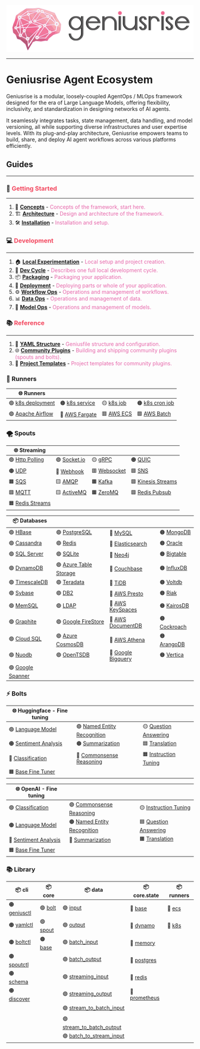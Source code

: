 ![banner](./assets/logo_with_text.png)

---

# Geniusrise Agent Ecosystem

Geniusrise is a modular, loosely-coupled AgentOps / MLOps framework designed for the era of Large Language Models, offering flexibility, inclusivity, and standardization in designing networks of AI agents.

It seamlessly integrates tasks, state management, data handling, and model versioning, all while supporting diverse infrastructures and user expertise levels. With its plug-and-play architecture, Geniusrise empowers teams to build, share, and deploy AI agent workflows across various platforms efficiently.

## Guides

---

### 🚀 <span style="color:#f34960">Getting Started</span>

---

1. 📘 [**Concepts**](guides/concepts.md) - <span style="color:#e667aa">Concepts of the framework, start here.</span>
2. 🏗️ [**Architecture**](guides/architecture.md) - <span style="color:#e667aa">Design and architecture of the framework.</span>
3. 🛠️ [**Installation**](guides/installation.md) - <span style="color:#e667aa">Installation and setup.</span>

### 💻 <span style="color:#f34960">Development</span>

---

1. 🏠 [**Local Experimentation**](guides/local.md) - <span style="color:#e667aa">Local setup and project creation.</span>
2. 🔄 [**Dev Cycle**](guides/dev_cycle.md) - <span style="color:#e667aa">Describes one full local development cycle.</span>
3. 📦 [**Packaging**](guides/index.md) - <span style="color:#e667aa">Packaging your application.</span>
4. 🚀 [**Deployment**](guides/index.md) - <span style="color:#e667aa">Deploying parts or whole of your application.</span>
5. ⚙️ [**Workflow Ops**](guides/index.md) - <span style="color:#e667aa">Operations and management of workflows.</span>
6. 📊 [**Data Ops**](guides/index.md) - <span style="color:#e667aa">Operations and management of data.</span>
7. 🤖 [**Model Ops**](guides/index.md) - <span style="color:#e667aa">Operations and management of models.</span>

### 📚 <span style="color:#f34960">Reference</span>

---

1. 📄 [**YAML Structure**](guides/index.md) - <span style="color:#e667aa">Geniusfile structure and configuration.</span>
2. 🌐 [**Community Plugins**](guides/plugins.md) - <span style="color:#e667aa">Building and shipping community plugins (spouts and bolts).</span>
3. 🎨 [**Project Templates**](guides/index.md) - <span style="color:#e667aa">Project templates for community plugins.</span>

### 🏃 Runners

| 🌐 **Runners**                       |                                  |                              |                                   |
| ----------------------------------- | -------------------------------- | ---------------------------- | --------------------------------- |
| 🟢 [k8s deployment](guides/index.md) | 🟤 [k8s service](guides/index.md) | 🟡 [k8s job](guides/index.md) | 🟠 [k8s cron job](guides/index.md) |
| 🟣 [Apache Airflow](guides/index.md) | 🔵 [AWS Fargate](guides/index.md) | 🟥 [AWS ECS](guides/index.md) | 🟩 [AWS Batch](guides/index.md)    |


### 🌪️ Spouts

| 🌐 **Streaming**                            |                                    |                                    |                                          |
| ------------------------------------------ | ---------------------------------- | ---------------------------------- | ---------------------------------------- |
| 🟢 [Http Polling](spouts/http_polling.md)   | 🟣 [Socket.io](spouts/socket.io.md) | 🟡 [gRPC](spouts/grpc.md)           | 🟠 [QUIC](spouts/quic.md)                 |
| 🟤 [UDP](spouts/udp.md)                     | 🔵 [Webhook](spouts/webhook.md)     | 🟥 [Websocket](spouts/websocket.md) | 🟩 [SNS](spouts/sns.md)                   |
| 🟧 [SQS](spouts/sqs.md)                     | 🟨 [AMQP](spouts/amqp.md)           | 🟫 [Kafka](spouts/kafka.md)         | 🟪 [Kinesis Streams](spouts/kinesis.md)   |
| 🟩 [MQTT](spouts/mqtt.md)                   | 🟨 [ActiveMQ](spouts/activemq.md)   | 🟫 [ZeroMQ](spouts/zeromq.md)       | 🟪 [Redis Pubsub](spouts/redis_pubsub.md) |
| 🟧 [Redis Streams](spouts/redis_streams.md) |                                    |                                    |                                          |

| 📦 **Databases**                           |                                                   |                                               |                                       |
| ----------------------------------------- | ------------------------------------------------- | --------------------------------------------- | ------------------------------------- |
| 🟢 [HBase](databases/hbase.md)             | 🟣 [PostgreSQL](databases/postgres.md)             | 🔵 [MySQL](databases/mysql.md)                 | 🟠 [MongoDB](databases/mongodb.md)     |
| 🟢 [Cassandra](databases/cassandra.md)     | 🟣 [Redis](databases/redis.md)                     | 🔵 [Elasticsearch](databases/elasticsearch.md) | 🟠 [Oracle](databases/oracle.md)       |
| 🟢 [SQL Server](databases/sql_server.md)   | 🟣 [SQLite](databases/sqlite.md)                   | 🔵 [Neo4j](databases/neo4j.md)                 | 🟠 [Bigtable](databases/bigtable.md)   |
| 🟢 [DynamoDB](databases/dynamodb.md)       | 🟣 [Azure Table Storage](databases/azure_table.md) | 🔵 [Couchbase](databases/couchbase.md)         | 🟠 [InfluxDB](databases/influxdb.md)   |
| 🟢 [TimescaleDB](databases/timescaledb.md) | 🟣 [Teradata](databases/teradata.md)               | 🔵 [TiDB](databases/tidb.md)                   | 🟠 [Voltdb](databases/voltdb.md)       |
| 🟢 [Sybase](databases/sybase.md)           | 🟣 [DB2](databases/db2.md)                         | 🔵 [AWS Presto](databases/presto.md)           | 🟠 [Riak](databases/riak.md)           |
| 🟢 [MemSQL](databases/memsql.md)           | 🟣 [LDAP](databases/ldap.md)                       | 🔵 [AWS KeySpaces](databases/keyspaces.md)     | 🟠 [KairosDB](databases/kairosdb.md)   |
| 🟢 [Graphite](databases/graphite.md)       | 🟣 [Google FireStore](databases/firestore.md)      | 🔵 [AWS DocumentDB](databases/documentdb.md)   | 🟠 [Cockroach](databases/cockroach.md) |
| 🟢 [Cloud SQL](databases/cloud_sql.md)     | 🟣 [Azure CosmosDB](databases/cosmosdb.md)         | 🔵 [AWS Athena](databases/athena.md)           | 🟠 [ArangoDB](databases/arangodb.md)   |
| 🟢 [Nuodb](databases/nuodb.md)             | 🟣 [OpenTSDB](databases/opentsdb.md)               | 🔵 [Google Bigquery](databases/bigquery.md)    | 🟠 [Vertica](databases/vertica.md)     |
| 🟢 [Google Spanner](databases/spanner.md)  |                                                   |                                               |                                       |

### ⚡ Bolts

| 🌐 **Huggingface - Fine tuning**                                 |                                                                       |                                                                 |
| --------------------------------------------------------------- | --------------------------------------------------------------------- | --------------------------------------------------------------- |
| 🟢 [Language Model](bolts/huggingface/language_model.md)         | 🟣 [Named Entity Recognition](bolts/huggingface/ner.md)                | 🟡 [Question Answering](bolts/huggingface/question_answering.md) |
| 🟠 [Sentiment Analysis](bolts/huggingface/sentiment_analysis.md) | 🟤 [Summarization](bolts/huggingface/summarization.md)                 | 🟦 [Translation](bolts/huggingface/translation.md)               |
| 🔵 [Classification](bolts/huggingface/classification.md)         | 🔴 [Commonsense Reasoning](bolts/huggingface/commonsense_reasoning.md) | 🟧 [Instruction Tuning](bolts/huggingface/instruction_tuning.md) |
| 🟧 [Base Fine Tuner](bolts/huggingface/base.md)                  |                                                                       |                                                                 |

| 🌐 **OpenAI - Fine tuning**                                 |                                                                  |                                                            |
| ---------------------------------------------------------- | ---------------------------------------------------------------- | ---------------------------------------------------------- |
| 🟢 [Classification](bolts/openai/classification.md)         | 🟣 [Commonsense Reasoning](bolts/openai/commonsense_reasoning.md) | 🟡 [Instruction Tuning](bolts/openai/instruction_tuning.md) |
| 🟠 [Language Model](bolts/openai/language_model.md)         | 🟤 [Named Entity Recognition](bolts/openai/ner.md)                | 🟦 [Question Answering](bolts/openai/question_answering.md) |
| 🔵 [Sentiment Analysis](bolts/openai/sentiment_analysis.md) | 🔴 [Summarization](bolts/openai/summarization.md)                 | 🟧 [Translation](bolts/openai/translation.md)               |
| 🟧 [Base Fine Tuner](bolts/openai/base.md)                  |                                                                  |                                                            |

### 📚 Library

| 📦 **cli**                            | 📦 **core**                       | 📦 **data**                                                           | 📦 **core.state**                              | 📦 **runners**                  |
| ------------------------------------ | -------------------------------- | -------------------------------------------------------------------- | --------------------------------------------- | ------------------------------ |
| 🟠 [geniusctl](core/cli_geniusctl.md) | 🟢 [bolt](core/core_bolt.md)      | 🟣 [input](core/core_data_input.md)                                   | 🔴 [base](core/core_state_base.md)             | 🔵 [ecs](core/core_task_ecs.md) |
| 🟠 [yamlctl](core/cli_yamlctl.md)     | 🟢 [spout](core/core_spout.md)    | 🟣 [output](core/core_data_output.md)                                 | 🔴 [dynamo](core/core_state_dynamo.md)         | 🔵 [k8s](core/core_task_k8s.md) |
| 🟠 [boltctl](core/cli_boltctl.md)     | 🟤 [base](core/core_task_base.md) | 🟣 [batch_input](core/core_data_batch_input.md)                       | 🔴 [memory](core/core_state_memory.md)         |                                |
| 🟠 [spoutctl](core/cli_spoutctl.md)   |                                  | 🟣 [batch_output](core/core_data_batch_output.md)                     | 🔴 [postgres](core/core_state_postgres.md)     |                                |
| 🟠 [schema](core/cli_schema.md)       |                                  | 🟣 [streaming_input](core/core_data_streaming_input.md)               | 🔴 [redis](core/core_state_redis.md)           |                                |
| 🟠 [discover](core/cli_discover.md)   |                                  | 🟣 [streaming_output](core/core_data_streaming_output.md)             | 🔴 [prometheus](core/core_state_prometheus.md) |                                |
|                                      |                                  | 🟣 [stream_to_batch_input](core/core_data_stream_to_batch_input.md)   |                                               |                                |
|                                      |                                  | 🟣 [stream_to_batch_output](core/core_data_stream_to_batch_output.md) |                                               |                                |
|                                      |                                  | 🟣 [batch_to_stream_input](core/core_data_batch_to_stream_input.md)   |                                               |                                |
